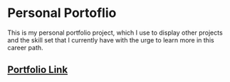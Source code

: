 # Personal Portoflio
This is my personal portfolio project, which I use to display other projects and the skill set that I currently have with the urge to learn more in this career path.

## [Portfolio Link](https://edinsikira.pages.dev/)
